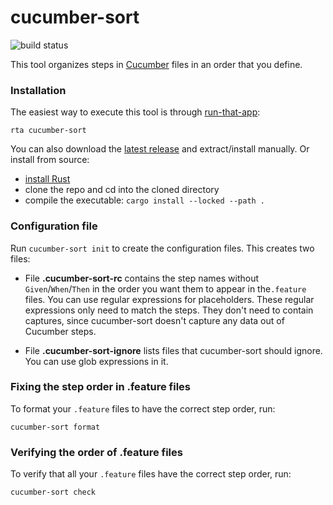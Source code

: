 # cucumber-sort

![build status](https://github.com/kevgo/cucumber-sort/actions/workflows/ci.yml/badge.svg)

This tool organizes steps in [Cucumber](https://cucumber.io) files in an order
that you define.

### Installation

The easiest way to execute this tool is through
[run-that-app](https://github.com/kevgo/run-that-app):

```
rta cucumber-sort
```

You can also download the
[latest release](https://github.com/kevgo/cucumber-sort/releases/latest) and
extract/install manually. Or install from source:

- [install Rust](https://rustup.rs)
- clone the repo and cd into the cloned directory
- compile the executable: `cargo install --locked --path .`

### Configuration file

Run `cucumber-sort init` to create the configuration files. This creates two
files:

- File **.cucumber-sort-rc** contains the step names without
  `Given`/`When`/`Then` in the order you want them to appear in the`.feature`
  files. You can use regular expressions for placeholders. These regular
  expressions only need to match the steps. They don't need to contain captures,
  since cucumber-sort doesn't capture any data out of Cucumber steps.

- File **.cucumber-sort-ignore** lists files that cucumber-sort should ignore.
  You can use glob expressions in it.

### Fixing the step order in .feature files

To format your `.feature` files to have the correct step order, run:

```
cucumber-sort format
```

### Verifying the order of .feature files

To verify that all your `.feature` files have the correct step order, run:

```
cucumber-sort check
```
